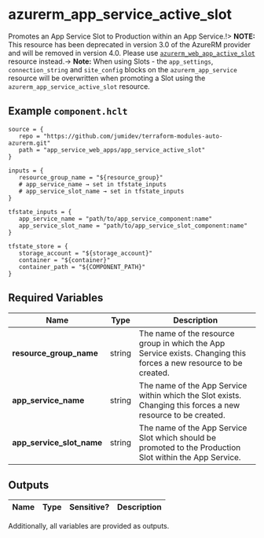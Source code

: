# azurerm_app_service_active_slot

Promotes an App Service Slot to Production within an App Service.!> **NOTE:** This resource has been deprecated in version 3.0 of the AzureRM provider and will be removed in version 4.0. Please use [`azurerm_web_app_active_slot`](https://registry.terraform.io/providers/hashicorp/azurerm/latest/docs/resources/web_app_active_slot) resource instead.-> **Note:** When using Slots - the `app_settings`, `connection_string` and `site_config` blocks on the `azurerm_app_service` resource will be overwritten when promoting a Slot using the `azurerm_app_service_active_slot` resource.

## Example `component.hclt`

```hcl
source = {
   repo = "https://github.com/jumidev/terraform-modules-auto-azurerm.git" 
   path = "app_service_web_apps/app_service_active_slot" 
}

inputs = {
   resource_group_name = "${resource_group}" 
   # app_service_name → set in tfstate_inputs
   # app_service_slot_name → set in tfstate_inputs
}

tfstate_inputs = {
   app_service_name = "path/to/app_service_component:name" 
   app_service_slot_name = "path/to/app_service_slot_component:name" 
}

tfstate_store = {
   storage_account = "${storage_account}" 
   container = "${container}" 
   container_path = "${COMPONENT_PATH}" 
}

```

## Required Variables

| Name | Type |  Description |
| ---- | --------- |  ----------- |
| **resource_group_name** | string |  The name of the resource group in which the App Service exists. Changing this forces a new resource to be created. | 
| **app_service_name** | string |  The name of the App Service within which the Slot exists. Changing this forces a new resource to be created. | 
| **app_service_slot_name** | string |  The name of the App Service Slot which should be promoted to the Production Slot within the App Service. | 



## Outputs

| Name | Type | Sensitive? | Description |
| ---- | ---- | --------- | --------- |

Additionally, all variables are provided as outputs.
